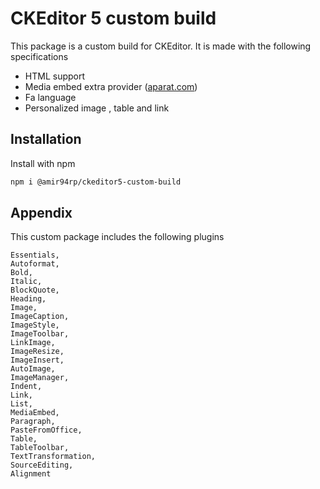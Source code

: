 
# CKEditor 5 custom build

This package is a custom build for CKEditor. It is made with the following specifications

* HTML support
* Media embed extra provider ([aparat.com](https://www.aparat.com/))
* Fa language
* Personalized image , table and link


## Installation

Install with npm

```bash
npm i @amir94rp/ckeditor5-custom-build
```

## Appendix

This custom package includes the following plugins

```text
Essentials,
Autoformat,
Bold,
Italic,
BlockQuote,
Heading,
Image,
ImageCaption,
ImageStyle,
ImageToolbar,
LinkImage,
ImageResize,
ImageInsert,
AutoImage,
ImageManager,
Indent,
Link,
List,
MediaEmbed,
Paragraph,
PasteFromOffice,
Table,
TableToolbar,
TextTransformation,
SourceEditing,
Alignment
```

